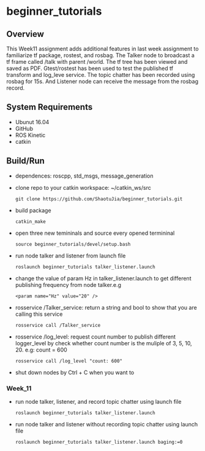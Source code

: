 # beginner_tutorials

## Overview
This Week11 assignment adds additional features in last week assignment to familiarize tf package, rostest, and rosbag. The Talker node to broadcast a tf frame called /talk with parent /world. The tf tree has been viewed and saved as PDF. Gtest/rostest has been used to test the published tf transform and log_leve service. The topic chatter has been recorded using rosbag for 15s. And Listener node can receive the message from the rosbag record. 
## System Requirements
- Ubunut 16.04
- GitHub
- ROS Kinetic
- catkin
## Build/Run
- dependences: roscpp, std_msgs, message_generation

- clone repo to your catkin workspace: ~/catkin_ws/src
  ```
  git clone https://github.com/ShaotuJia/beginner_tutorials.git 
  ```
- build package
  ```
  catkin_make
  ```
- open three new temininals and source every opened termininal
  ```
  source beginner_tutorials/devel/setup.bash
  ```
- run node talker and listener from launch file
  ```
  roslaunch beginner_tutorials talker_listener.launch
  ```
- change the value of param Hz in talker_listener.launch to get different publishing frequency from node talker.e.g 
  ```
  <param name="Hz" value="20" />
  ```
- rosservice /Talker_service: return a string and bool to show that you are calling this service
  ```
  rosservice call /Talker_service
  ```
- rosservice /log_level: request count number to publish different logger_level by check whether count number is the muliple of 3, 5, 10, 20. e.g: count = 600
  ```
  rosservice call /log_level "count: 600"
  ```
- shut down nodes by Ctrl + C when you want to 
### Week_11
- run node talker, listener, and record topic chatter using launch file 
  ```
  roslaunch beginner_tutorials talker_listener.launch 
  ```
- run node talker and listener without recording topic chatter using launch file
  ```
  roslaunch beginner_tutorials talker_listener.launch baging:=0
  ```

